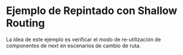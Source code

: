 # Ejemplo de Repintado con Shallow Routing

La idea de este ejemplo es verificar el modo de re-utilización de componentes de next en escenarios de cambio de ruta.
